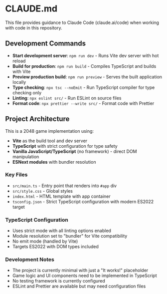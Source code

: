 # CLAUDE.md

This file provides guidance to Claude Code (claude.ai/code) when working with code in this repository.

## Development Commands

- **Start development server**: `npm run dev` - Runs Vite dev server with hot reload
- **Build for production**: `npm run build` - Compiles TypeScript and builds with Vite
- **Preview production build**: `npm run preview` - Serves the built application locally
- **Type checking**: `npx tsc --noEmit` - Run TypeScript compiler for type checking only
- **Linting**: `npx eslint src/` - Run ESLint on source files
- **Format code**: `npx prettier --write src/` - Format code with Prettier

## Project Architecture

This is a 2048 game implementation using:

- **Vite** as the build tool and dev server
- **TypeScript** with strict configuration for type safety
- **Vanilla JavaScript/TypeScript** (no framework) - direct DOM manipulation
- **ESNext modules** with bundler resolution

### Key Files
- `src/main.ts` - Entry point that renders into `#app` div
- `src/style.css` - Global styles
- `index.html` - HTML template with app container
- `tsconfig.json` - Strict TypeScript configuration with modern ES2022 target

### TypeScript Configuration
- Uses strict mode with all linting options enabled
- Module resolution set to "bundler" for Vite compatibility
- No emit mode (handled by Vite)
- Targets ES2022 with DOM types included

### Development Notes
- The project is currently minimal with just a "It works!" placeholder
- Game logic and UI components need to be implemented in TypeScript
- No testing framework is currently configured
- ESLint and Prettier are available but may need configuration files